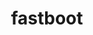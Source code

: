 ---
title: fastboot
github: https://github.com/fastboot
mode: dark
transition: 1s
score: 70.4
archetype:
- Little Bit of Everything
---